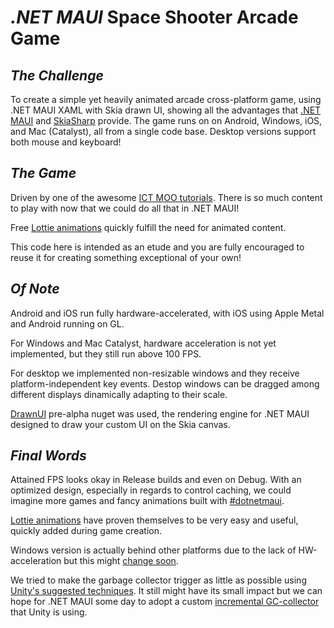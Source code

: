 # _.NET MAUI_ Space Shooter Arcade Game

## _The Challenge_

To create a simple yet heavily animated arcade cross-platform game, using .NET MAUI XAML with Skia drawn UI, showing all the advantages that [.NET MAUI](https://learn.microsoft.com/en-us/dotnet/maui) and [SkiaSharp](https://github.com/mono/SkiaSharp) provide. 
The game runs on on Android, Windows, iOS, and Mac (Catalyst), all from a single code base. Desktop versions support both mouse and keyboard!

## _The Game_

Driven by one of the awesome [ICT MOO tutorials](https://www.youtube.com/@mooict/videos). There is so much content to play with now that we could do all that in .NET MAUI!

Free [Lottie animations](https://lottiefiles.com/) quickly fulfill the need for animated content.

This code here is intended as an etude and you are fully encouraged to reuse it for creating something exceptional of your own!

## _Of Note_

Android and iOS run fully hardware-accelerated, with iOS using Apple Metal and Android running on GL. 

For Windows and Mac Catalyst, hardware acceleration is not yet implemented, but they still run above 100 FPS. 

For desktop we implemented non-resizable windows and they receive platform-independent key events. Destop windows can be dragged among different displays dinamically adapting to their scale. 

[DrawnUI](https://github.com/taublast/AppoMobi.Maui.DrawnUi.Demo) pre-alpha nuget was used, the rendering engine for .NET MAUI designed to draw your custom UI on the Skia canvas.

## _Final Words_

Attained FPS looks okay in Release builds and even on Debug. 
With an optimized design, especially in regards to control caching, we could imagine more games and fancy animations built with [#dotnetmaui](https://twitter.com/search?q=%23dotnetmaui).

[Lottie animations](https://lottiefiles.com/) have proven themselves to be very easy and useful, quickly added during game creation.

Windows version is actually behind other platforms due to the lack of HW-acceleration but this might [change soon](https://github.com/mono/SkiaSharp/issues/1893).

We tried to make the garbage collector trigger as little as possible using [Unity's suggested techniques](https://docs.unity3d.com/Manual/performance-garbage-collection-best-practices.html). It still might have its small impact but we can hope for .NET MAUI some day to adopt a custom [incremental GC-collector](https://docs.unity3d.com/Manual/performance-incremental-garbage-collection.html) that Unity is using.
